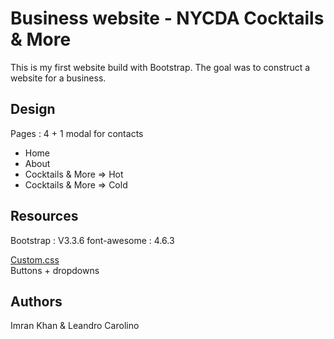 <h1>Business website - NYCDA Cocktails & More</h1>

This is my first website build with Bootstrap. The goal was to construct a website for a business.

<h2>Design</h2>

Pages	: 4 + 1 modal for contacts

<ul>
	<li>Home</li>
	<li>About</li>
	<li>Cocktails & More => Hot</li>
	<li>Cocktails & More => Cold</li>
</ul>

<h2>Resources</h2>

Bootstrap 		: V3.3.6
font-awesome 	: 4.6.3
	
<u>Custom.css</u>
<br>
Buttons + dropdowns

<h2>Authors</h2>
Imran Khan & Leandro Carolino








